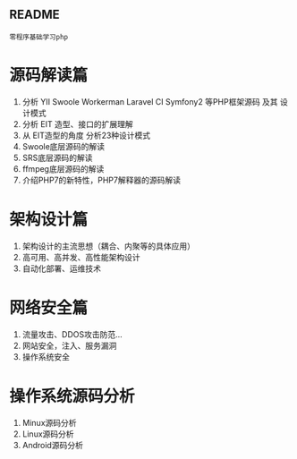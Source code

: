 ## README ##

	零程序基础学习php
	
# 源码解读篇
	
1. 分析  YII Swoole  Workerman Laravel CI Symfony2  等PHP框架源码  及其  设计模式
2. 分析 EIT 造型、接口的扩展理解
3. 从 EIT造型的角度  分析23种设计模式
4. Swoole底层源码的解读
5. SRS底层源码的解读
6. ffmpeg底层源码的解读
7. 介绍PHP7的新特性，PHP7解释器的源码解读

# 架构设计篇

1. 架构设计的主流思想（耦合、内聚等的具体应用）
2. 高可用、高并发、高性能架构设计
3. 自动化部署、运维技术

# 网络安全篇

1. 流量攻击、DDOS攻击防范...
2. 网站安全，注入、服务漏洞 
3. 操作系统安全

# 操作系统源码分析

1. Minux源码分析
2. Linux源码分析
3. Android源码分析